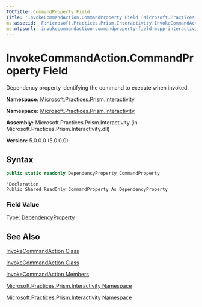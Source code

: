 ```yaml
---
TOCTitle: CommandProperty Field
Title: 'InvokeCommandAction.CommandProperty Field (Microsoft.Practices.Prism.Interactivity)'
ms:assetid: 'F:Microsoft.Practices.Prism.Interactivity.InvokeCommandAction.CommandProperty'
ms:mtpsurl: 'invokecommandaction-commandproperty-field-mspp-interactivity.md'
---
```


# InvokeCommandAction.CommandProperty Field

Dependency property identifying the command to execute when invoked.

**Namespace:** [Microsoft.Practices.Prism.Interactivity](/patterns-practices/reference/mspp-interactivity-namespace)
**Namespace:** [Microsoft.Practices.Prism.Interactivity](https://msdn.microsoft.com/library/microsoft.practices.prism.interactivity)

**Assembly:** Microsoft.Practices.Prism.Interactivity (in Microsoft.Practices.Prism.Interactivity.dll)

**Version:** 5.0.0.0 (5.0.0.0)

## Syntax

```C#
public static readonly DependencyProperty CommandProperty
```
 
```VB
'Declaration
Public Shared ReadOnly CommandProperty As DependencyProperty
``` 

### Field Value

Type: [DependencyProperty](http://msdn.microsoft.com/en-us/library/ms589318)

## See Also

[InvokeCommandAction Class](/patterns-practices/reference/invokecommandaction-class-mspp-interactivity)

[InvokeCommandAction Class](https://msdn.microsoft.com/library/microsoft.practices.prism.interactivity.invokecommandaction)

[InvokeCommandAction Members](/patterns-practices/reference/invokecommandaction-members-mspp-interactivity)

[Microsoft.Practices.Prism.Interactivity Namespace](/patterns-practices/reference/mspp-interactivity-namespace)

[Microsoft.Practices.Prism.Interactivity Namespace](https://msdn.microsoft.com/library/microsoft.practices.prism.interactivity)
